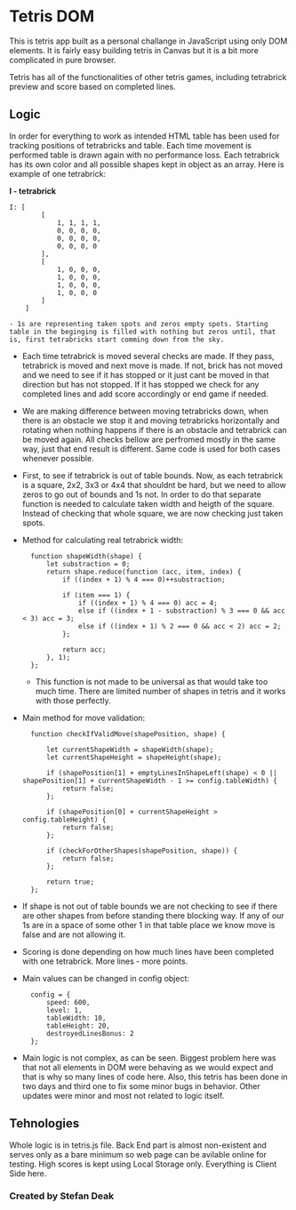 # Tetris DOM

This is tetris app built as a personal challange in JavaScript using only DOM elements. It is fairly easy building tetris in Canvas but it is a bit more complicated in pure browser. 

Tetris has all of the functionalities of other tetris games, including tetrabrick preview and score based on completed lines.

## Logic

In order for everything to work as intended HTML table has been used for tracking positions of tetrabricks and table. Each time movement is performed table is drawn again with no performance loss. Each tetrabrick has its own color and all possible shapes kept in object as an array. Here is example of one tetrabrick:

**I - tetrabrick**

    I: [
            [
                1, 1, 1, 1,
                0, 0, 0, 0,
                0, 0, 0, 0,
                0, 0, 0, 0
            ],
            [
                1, 0, 0, 0,
                1, 0, 0, 0,
                1, 0, 0, 0,
                1, 0, 0, 0
            ]
        ]

    - 1s are representing taken spots and zeros empty spots. Starting table in the beginging is filled with nothing but zeros until, that is, first tetrabricks start comming down from the sky.

- Each time tetrabrick is moved several checks are made. If they pass, tetrabrick is moved and next move is made. If not, brick has not moved and we need to see if it has stopped or it just cant be moved in that direction but has not stopped. If it has stopped we check for any completed lines and add score accordingly or end game if needed.

- We are making difference between moving tetrabricks down, when there is an obstacle we stop it and moving tetrabricks horizontally and rotating when nothing happens if there is an obstacle and tetrabrick can be moved again. All checks bellow are perfromed mostly in the same way, just that end result is different. Same code is used for both cases whenever possible.

- First, to see if tetrabrick is out of table bounds. Now, as each tetrabrick is a square, 2x2, 3x3 or 4x4 that shouldnt be hard, but we need to allow zeros to go out of bounds and 1s not. In order to do that separate function is needed to calculate taken width and heigth of the square. Instead of checking that whole square, we are now checking just taken spots.

- Method for calculating real tetrabrick width:

        function shapeWidth(shape) {
            let substraction = 0;
            return shape.reduce(function (acc, item, index) {
                if ((index + 1) % 4 === 0)++substraction;

                if (item === 1) {
                    if ((index + 1) % 4 === 0) acc = 4;
                    else if ((index + 1 - substraction) % 3 === 0 && acc < 3) acc = 3;
                    else if ((index + 1) % 2 === 0 && acc < 2) acc = 2;
                };

                return acc;
            }, 1);
        };

    - This function is not made to be universal as that would take too much time. There are limited number of shapes in tetris and it works with those perfectly.

- Main method for move validation:

        function checkIfValidMove(shapePosition, shape) {
            
            let currentShapeWidth = shapeWidth(shape);
            let currentShapeHeight = shapeHeight(shape);

            if (shapePosition[1] + emptyLinesInShapeLeft(shape) < 0 || shapePosition[1] + currentShapeWidth - 1 >= config.tableWidth) {
                return false;
            };

            if (shapePosition[0] + currentShapeHeight > config.tableHeight) {
                return false;
            };

            if (checkForOtherShapes(shapePosition, shape)) {
                return false;
            };

            return true;
        };

- If shape is not out of table bounds we are not checking to see if there are other shapes from before standing there blocking way. If any of our 1s are in a space of some other 1 in that table place we know move is false and are not allowing it.

- Scoring is done depending on how much lines have been completed with one tetrabrick. More lines - more points.

- Main values can be changed in config object:

        config = {
            speed: 600,
            level: 1,
            tableWidth: 10,
            tableHeight: 20,
            destroyedLinesBonus: 2
        };

- Main logic is not complex, as can be seen. Biggest problem here was that not all elements in DOM were behaving as we would expect and that is why so many lines of code here. Also, this tetris has been done in two days and third one to fix some minor bugs in behavior. Other updates were minor and most not related to logic itself.

## Tehnologies

Whole logic is in tetris.js file. Back End part is almost non-existent and serves only as a bare minimum so web page can be avilable online for testing. High scores is kept using Local Storage only. Everything is Client Side here.

### Created by Stefan Deak